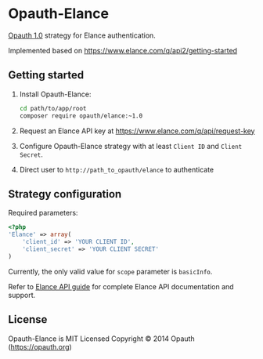 Opauth-Elance
=============
[Opauth 1.0][1] strategy for Elance authentication.

Implemented based on https://www.elance.com/q/api2/getting-started

Getting started
----------------
1. Install Opauth-Elance:
   ```bash
   cd path/to/app/root
   composer require opauth/elance:~1.0
   ```

2. Request an Elance API key at https://www.elance.com/q/api/request-key

3. Configure Opauth-Elance strategy with at least `Client ID` and `Client Secret`.

4. Direct user to `http://path_to_opauth/elance` to authenticate

Strategy configuration
----------------------

Required parameters:

```php
<?php
'Elance' => array(
	'client_id' => 'YOUR CLIENT ID',
	'client_secret' => 'YOUR CLIENT SECRET'
)
```

Currently, the only valid value for `scope` parameter is `basicInfo`.

Refer to [Elance API guide](https://www.elance.com/q/api) for complete Elance API documentation and support.

License
---------
Opauth-Elance is MIT Licensed
Copyright © 2014 Opauth (https://opauth.org)

[1]: https://opauth.org
